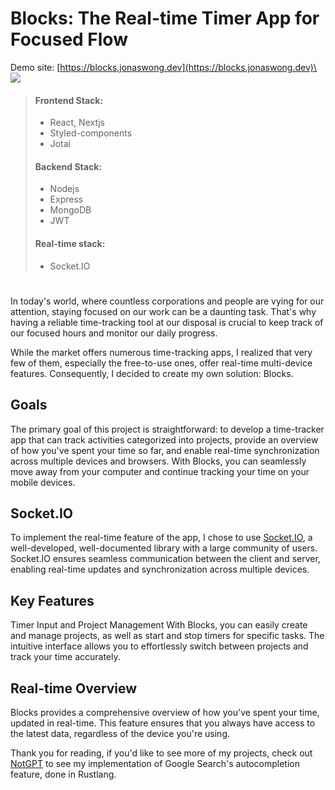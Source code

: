 # Blocks: The Real-time Timer App for Focused Flow

Demo site: [https://blocks.jonaswong.dev](https://blocks.jonaswong.dev)\
![](https://res.cloudinary.com/ds1s8ilcc/image/upload/v1706939451/Devsite/blocks/Blocks-main_x9qoss.png)

> #### Frontend Stack:
>
> - React, Nextjs
> - Styled-components
> - Jotai
>
> #### Backend Stack:
>
> - Nodejs
> - Express
> - MongoDB
> - JWT
>
> #### Real-time stack:
>
> - Socket.IO

#

In today's world, where countless corporations and people are vying for our attention, staying focused on our work can be a daunting task. That's why having a reliable time-tracking tool at our disposal is crucial to keep track of our focused hours and monitor our daily progress.

While the market offers numerous time-tracking apps, I realized that very few of them, especially the free-to-use ones, offer real-time multi-device features. Consequently, I decided to create my own solution: Blocks.

## Goals

The primary goal of this project is straightforward: to develop a time-tracker app that can track activities categorized into projects, provide an overview of how you've spent your time so far, and enable real-time synchronization across multiple devices and browsers. With Blocks, you can seamlessly move away from your computer and continue tracking your time on your mobile devices.

## Socket.IO

To implement the real-time feature of the app, I chose to use [Socket.IO](https://socket.io), a well-developed, well-documented library with a large community of users. Socket.IO ensures seamless communication between the client and server, enabling real-time updates and synchronization across multiple devices.

## Key Features

Timer Input and Project Management
With Blocks, you can easily create and manage projects, as well as start and stop timers for specific tasks. The intuitive interface allows you to effortlessly switch between projects and track your time accurately.

## Real-time Overview

Blocks provides a comprehensive overview of how you've spent your time, updated in real-time. This feature ensures that you always have access to the latest data, regardless of the device you're using.

Thank you for reading, if you'd like to see more of my projects, check out [NotGPT](/article/notgpt) to see my implementation of Google Search's autocompletion feature, done in Rustlang.
